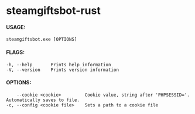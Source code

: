 # steamgiftsbot-rust

#### USAGE:
    steamgiftsbot.exe [OPTIONS]

#### FLAGS:

    -h, --help       Prints help information
    -V, --version    Prints version information

#### OPTIONS:
        --cookie <cookie>         Cookie value, string after 'PHPSESSID='. Automatically saves to file.
    -c, --config <cookie file>    Sets a path to a cookie file